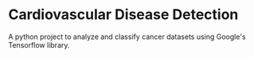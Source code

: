 # Cardiovascular Disease Detection

A python project to analyze and classify cancer datasets using Google's Tensorflow library. 

